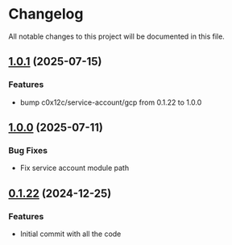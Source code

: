 # Changelog

All notable changes to this project will be documented in this file.

## [1.0.1]() (2025-07-15)

### Features

* bump c0x12c/service-account/gcp from 0.1.22 to 1.0.0

## [1.0.0]() (2025-07-11)

### Bug Fixes

* Fix service account module path

## [0.1.22]() (2024-12-25)

### Features

* Initial commit with all the code
